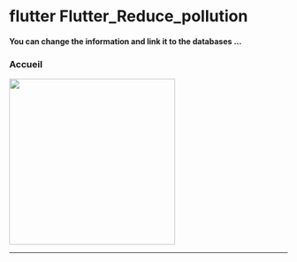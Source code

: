 
<h1> flutter Flutter_Reduce_pollution </h1> <h4> You can change the information and link it to the databases ...</h4> 

<h3>Accueil</h3> 
<img src="https://github.com/abenkoula71/Flutter-shop-dessing/blob/main/Screenshot_1643325023.png" width="300" /> <hr>
